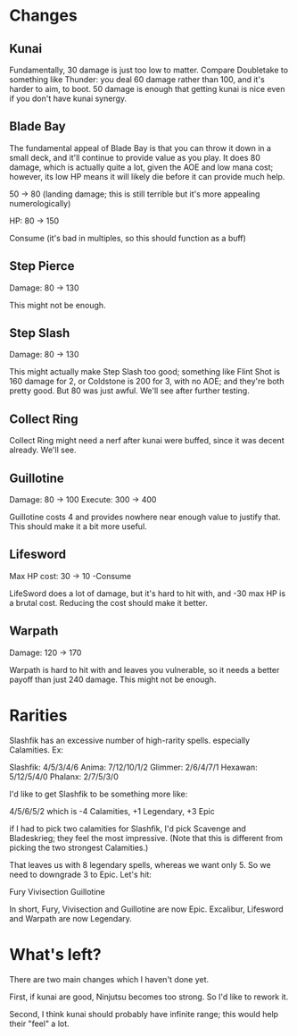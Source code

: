 # Changes

## Kunai

Fundamentally, 30 damage is just too low to matter. Compare Doubletake to something like Thunder: you deal 60 damage rather than 100, and it's harder to aim, to boot. 50 damage is enough that getting kunai is nice even if you don't have kunai synergy.

## Blade Bay

The fundamental appeal of Blade Bay is that you can throw it down in a small deck, and it'll continue to provide value as you play. It does 80 damage, which is actually quite a lot, given the AOE and low mana cost; however, its low HP means it will likely die before it can provide much help.

50 -> 80 (landing damage; this is still terrible but it's more appealing numerologically)

HP: 80 -> 150

Consume (it's bad in multiples, so this should function as a buff)

## Step Pierce

Damage: 80 -> 130

This might not be enough.

## Step Slash

Damage: 80 -> 130

This might actually make Step Slash too good; something like Flint Shot is 160 damage for 2, or Coldstone is 200 for 3, with no AOE; and they're both pretty good. But 80 was just awful. We'll see after further testing.

## Collect Ring

Collect Ring might need a nerf after kunai were buffed, since it was decent already. We'll see.

## Guillotine

Damage: 80 -> 100
Execute: 300 -> 400

Guillotine costs 4 and provides nowhere near enough value to justify that. This should make it a bit more useful.

## Lifesword

Max HP cost: 30 -> 10
-Consume

LifeSword does a lot of damage, but it's hard to hit with, and -30 max HP is a brutal cost. Reducing the cost should make it better.

## Warpath

Damage: 120 -> 170

Warpath is hard to hit with and leaves you vulnerable, so it needs a better payoff than just 240 damage. This might not be enough.

# Rarities

Slashfik has an excessive number of high-rarity spells. especially Calamities. Ex:

Slashfik: 4/5/3/4/6
Anima: 7/12/10/1/2
Glimmer: 2/6/4/7/1
Hexawan: 5/12/5/4/0
Phalanx: 2/7/5/3/0

I'd like to get Slashfik to be something more like:

4/5/6/5/2
which is -4 Calamities, +1 Legendary, +3 Epic

if I had to pick two calamities for Slashfik, I'd pick Scavenge and Bladeskrieg; they feel the most impressive. (Note that this is different from picking the two strongest Calamities.)

That leaves us with 8 legendary spells, whereas we want only 5. So we need to downgrade 3 to Epic. Let's hit:

Fury
Vivisection
Guillotine

In short, Fury, Vivisection and Guillotine are now Epic. Excalibur, Lifesword and Warpath are now Legendary.

# What's left?

There are two main changes which I haven't done yet.

First, if kunai are good, Ninjutsu becomes too strong. So I'd like to rework it.

Second, I think kunai should probably have infinite range; this would help their "feel" a lot.
